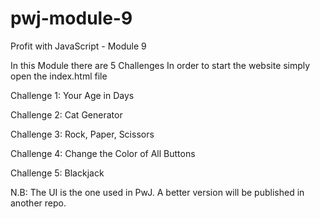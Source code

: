 # pwj-module-9
Profit with JavaScript - Module 9

In this Module there are 5 Challenges
In order to start the website simply open the index.html file

Challenge 1: Your Age in Days

Challenge 2: Cat Generator

Challenge 3: Rock, Paper, Scissors

Challenge 4: Change the Color of All Buttons

Challenge 5: Blackjack


N.B: The UI is the one used in PwJ. A better version will be published in another repo.